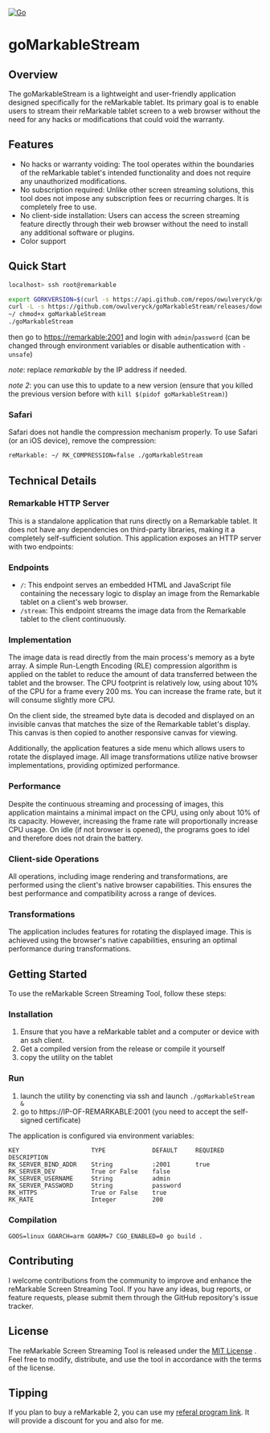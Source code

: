 [![Go](https://github.com/owulveryck/goMarkableStream/actions/workflows/go.yml/badge.svg)](https://github.com/owulveryck/goMarkableStream/actions/workflows/go.yml)

# goMarkableStream
## Overview

The goMarkableStream is a lightweight and user-friendly application designed specifically for the reMarkable tablet. 
Its primary goal is to enable users to stream their reMarkable tablet screen to a web browser without the need for any hacks or modifications that could void the warranty.

## Features

- No hacks or warranty voiding: The tool operates within the boundaries of the reMarkable tablet's intended functionality and does not require any unauthorized modifications.
- No subscription required: Unlike other screen streaming solutions, this tool does not impose any subscription fees or recurring charges. It is completely free to use.
- No client-side installation: Users can access the screen streaming feature directly through their web browser without the need to install any additional software or plugins.
- Color support

## Quick Start

```bash
localhost> ssh root@remarkable
```

```bash
export GORKVERSION=$(curl -s https://api.github.com/repos/owulveryck/goMarkableStream/releases/latest | grep tag_name | awk -F\" '{print $4}')
curl -L -s https://github.com/owulveryck/goMarkableStream/releases/download/$GORKVERSION/goMarkableStream_${GORKVERSION//v}_linux_arm.tar.gz | tar xzvf - -O goMarkableStream_${GORKVERSION//v}_linux_arm/goMarkableStream > goMarkableStream
~/ chmod+x goMarkableStream
./goMarkableStream
```

then go to [https://remarkable:2001](https://remarkable:2001) and login with `admin`/`password` (can be changed through environment variables or disable authentication with `-unsafe`)

_note_: replace _remarkable_ by the IP address if needed.

_note 2_: you can use this to update to a new version (ensure that you killed the previous version before with `kill $(pidof goMarkableStream)`)

### Safari

Safari does not handle the compression mechanism properly.
To use Safari (or an iOS device), remove the compression:

```bash
reMarkable: ~/ RK_COMPRESSION=false ./goMarkableStream
```

## Technical Details

### Remarkable HTTP Server

This is a standalone application that runs directly on a Remarkable tablet. It does not have any dependencies on third-party libraries, making it a completely self-sufficient solution. This application exposes an HTTP server with two endpoints:
### Endpoints 
- `/`: This endpoint serves an embedded HTML and JavaScript file containing the necessary logic to display an image from the Remarkable tablet on a client's web browser. 
- `/stream`: This endpoint streams the image data from the Remarkable tablet to the client continuously.
### Implementation

The image data is read directly from the main process's memory as a byte array. A simple Run-Length Encoding (RLE) compression algorithm is applied on the tablet to reduce the amount of data transferred between the tablet and the browser. 
The CPU footprint is relatively low, using about 10% of the CPU for a frame every 200 ms. You can increase the frame rate, but it will consume slightly more CPU.

On the client side, the streamed byte data is decoded and displayed on an invisible canvas that matches the size of the Remarkable tablet's display. This canvas is then copied to another responsive canvas for viewing.

Additionally, the application features a side menu which allows users to rotate the displayed image. All image transformations utilize native browser implementations, providing optimized performance.

### Performance

Despite the continuous streaming and processing of images, this application maintains a minimal impact on the CPU, using only about 10% of its capacity. However, increasing the frame rate will proportionally increase CPU usage.
On idle (if not browser is opened), the programs goes to idel and therefore does not drain the battery.

### Client-side Operations

All operations, including image rendering and transformations, are performed using the client's native browser capabilities. This ensures the best performance and compatibility across a range of devices.

### Transformations

The application includes features for rotating the displayed image. This is achieved using the browser's native capabilities, ensuring an optimal performance during transformations.

## Getting Started

To use the reMarkable Screen Streaming Tool, follow these steps:

### Installation

1. Ensure that you have a reMarkable tablet and a computer or device with an ssh client.
2. Get a compiled version from the release or compile it yourself
3. copy the utility on the tablet

### Run

1. launch the utility by conencting via ssh and launch `./goMarkableStream &`
2. go to https://IP-OF-REMARKABLE:2001 (you need to accept the self-signed certificate)

The application is configured via environment variables:

```text
KEY                    TYPE             DEFAULT     REQUIRED    DESCRIPTION
RK_SERVER_BIND_ADDR    String           :2001       true        
RK_SERVER_DEV          True or False    false                   
RK_SERVER_USERNAME     String           admin                   
RK_SERVER_PASSWORD     String           password                
RK_HTTPS               True or False    true                    
RK_RATE                Integer          200
```

### Compilation

`GOOS=linux GOARCH=arm GOARM=7 CGO_ENABLED=0 go build .`

## Contributing

I welcome contributions from the community to improve and enhance the reMarkable Screen Streaming Tool. If you have any ideas, bug reports, or feature requests, please submit them through the GitHub repository's issue tracker.

## License

The reMarkable Screen Streaming Tool is released under the [MIT License](https://opensource.org/licenses/MIT) . Feel free to modify, distribute, and use the tool in accordance with the terms of the license.

## Tipping

If you plan to buy a reMarkable 2, you can use my [referal program link](https://remarkable.com/referral/PY5B-PH8U). It will provide a discount for you and also for me.

